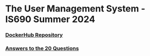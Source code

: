 # The User Management System - IS690 Summer 2024

### [DockerHub Repository](https://hub.docker.com/r/joec11/is690_summer2024)

### [Answers to the 20 Questions](answer.md)
